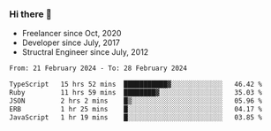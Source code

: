 ### Hi there 👋

- Freelancer since Oct, 2020
- Developer since July, 2017
- Structral Engineer since July, 2012

<!--START_SECTION:waka-->

```txt
From: 21 February 2024 - To: 28 February 2024

TypeScript   15 hrs 52 mins  ███████████▓░░░░░░░░░░░░░   46.42 %
Ruby         11 hrs 59 mins  ████████▓░░░░░░░░░░░░░░░░   35.03 %
JSON         2 hrs 2 mins    █▒░░░░░░░░░░░░░░░░░░░░░░░   05.96 %
ERB          1 hr 25 mins    █░░░░░░░░░░░░░░░░░░░░░░░░   04.17 %
JavaScript   1 hr 19 mins    █░░░░░░░░░░░░░░░░░░░░░░░░   03.85 %
```

<!--END_SECTION:waka-->
